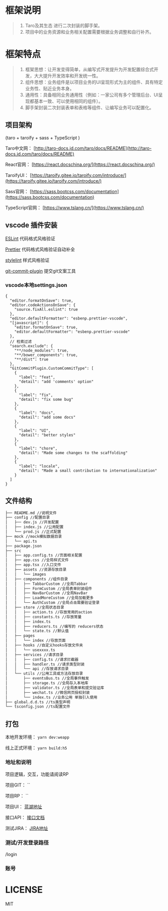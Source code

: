 # 框架说明
> 1. Taro及其生态 进行二次封装的脚手架。
> 2. 项目中的业务资源和业务相关配置需要根据业务调整和自行补齐。

# 框架特点

> 1. 框架思想：让开发变得简单，从编写式开发提升为开发配置综合式开发，大大提升开发效率和开发统一性。
> 1. 组件思想：业务组件是以项目业务的UI呈现形式为主的组件、具有特定业务性、贴近业务本身。
> 2. 通用性：具备相同业务通用性（例如：一家公司有多个管理后台、UI呈现都基本一致、可以使用相同的组件）。
> 3. 脚手架封装二次封装表单和表格等组件、让编写业务可以配置化。

## 项目架构

(taro + taroify + sass + TypeScript  )

Taro中文网： [http://taro-docs.jd.com/taro/docs/README](http://taro-docs.jd.com/taro/docs/README)

React官网： [https://react.docschina.org/](https://react.docschina.org/)

TaroifyUI： [https://taroify.gitee.io/taroify.com/introduce/](https://taroify.gitee.io/taroify.com/introduce/)

Sass官网： [https://sass.bootcss.com/documentation](https://sass.bootcss.com/documentation)

TypeScript官网： [https://www.tslang.cn/](https://www.tslang.cn/)


## vscode 插件安装
[ESLint](https://marketplace.visualstudio.com/items?itemName=dbaeumer.vscode-eslint) 代码格式风格验证

[Prettier](https://marketplace.visualstudio.com/items?itemName=esbenp.prettier-vscode) 代码格式风格验证自动补全

[stylelint](https://marketplace.visualstudio.com/items?itemName=stylelint.vscode-stylelint) 样式风格验证

[git-commit-plugin](https://marketplace.visualstudio.com/items?itemName=redjue.git-commit-plugin) 提交git文案工具

### vscode本地settings.json
```
{
  "editor.formatOnSave": true,
  "editor.codeActionsOnSave": {
    "source.fixAll.eslint": true
  },
  "editor.defaultFormatter": "esbenp.prettier-vscode",
  "[javascript]": {
    "editor.formatOnSave": true,
    "editor.defaultFormatter": "esbenp.prettier-vscode"
  },
  // 检索过滤
  "search.exclude": {
    "**/node_modules": true,
    "**/bower_components": true,
    "**/dist": true
  },
  "GitCommitPlugin.CustomCommitType": [
    {
      "label": "feat",
      "detail": "add 'comments' option"
    },
    {
      "label": "fix",
      "detail": "fix some bug"
    },
    {
      "label": "docs",
      "detail": "add some docs"
    },
    {
      "label": "UI",
      "detail": "better styles"
    },
    {
      "label": "chore",
      "detail": "Made some changes to the scaffolding"
    },
    {
      "label": "locale",
      "detail": "Made a small contribution to internationalization"
    }
  ]
}

```

## 文件结构

```txt
├── README.md //说明文件
├── config //配置目录
│   ├── dev.js //开发配置
│   ├── index.js //公用配置
│   └── prod.js //正式配置
├── mock //mock模拟数据目录
│   └── api.ts 
├── package.json
├── src
│   ├── app.config.ts //页面相关配置
│   ├── app.css //全局样式文件
│   ├── app.tsx //入口文件
│   ├── assets //资源存放目录
│   │   └── images
│   ├── components //组件目录
│   │   ├── TabbarCustom //全局Tabbar
│   │   ├── FormCustom //全局表单封装组件
│   │   ├── NavBarCustom //全局NavBar
│   │   ├── LoadMoreCustom //全局加载更多
│   │   └── AuthCustom //全局点击需要验证登录
│   ├── store //全局状态目录  
│   │   ├── action.ts //存放常用的action
│   │   ├── constants.ts //存放常量
│   │   ├── index.ts 
│   │   ├── reducers.ts //编写的 reducers状态
│   │   └── state.ts //默认值
│   ├── pages
│   │   └── index //存放页面
│   ├── hooks //自定义hooks存放文件夹
│   │   └── usexxxx.ts 
│   ├── services //请求目录
│   │   ├── config.ts //请求拦截器
│   │   ├── handler.ts //请求类型封装
│   │   └── api //存放请求目录
│   └── utils //公用工具或方法存放目录
│       ├── eventsBus.ts //全局事件触发
│       ├── storage.ts //全局存入本地库
│       ├── validator.ts //全局表单和提交验证库
│       ├── wechat.ts //微信网页授权封装
│       └── index.ts //业务公用 单独引入使用
├── global.d.d.ts //ts类型声明
└── tsconfig.json //ts配置文件

```

## 打包


本地开发环境： `yarn dev:weapp`

线上正式环境： `yarn build:h5`


### 地址和说明


项目逻辑，交互，功能请阅读RP

项目GIT： ``

项目RP： ``

项目UI： [蓝湖地址]()

接口API： [接口文档]()

测试JIRA： [JIRA地址]()



### 测试/开发登录路径


/login



### 账号


# LICENSE
MIT
